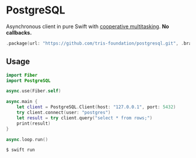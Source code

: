 # PostgreSQL

Asynchronous client in pure Swift with [cooperative multitasking](https://github.com/tris-foundation/fiber). **No callbacks.**

```swift
.package(url: "https://github.com/tris-foundation/postgresql.git", .branch("master"))
```

## Usage

```swift
import Fiber
import PostgreSQL

async.use(Fiber.self)

async.main {
    let client = PostgreSQL.Client(host: "127.0.0.1", port: 5432)
    try client.connect(user: "postgres")
    let result = try client.query("select * from rows;")
    print(result)
}

async.loop.run()
```

```bash
$ swift run
```
